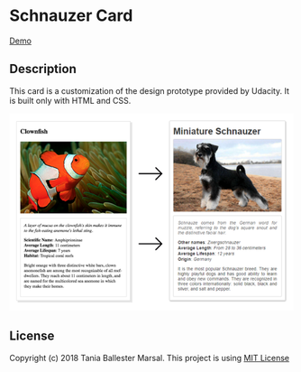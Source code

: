 # Schnauzer Card
[Demo](https://tbm85.github.io/Demo-Animal-Card/)

## Description
This card is a customization of the design prototype provided by Udacity. It is built only with HTML and CSS.

![Animal cards before and after](images/animal-cards-before-after.png)

## License
Copyright (c) 2018 Tania Ballester Marsal. This project is using [MIT License](LICENSE.md)